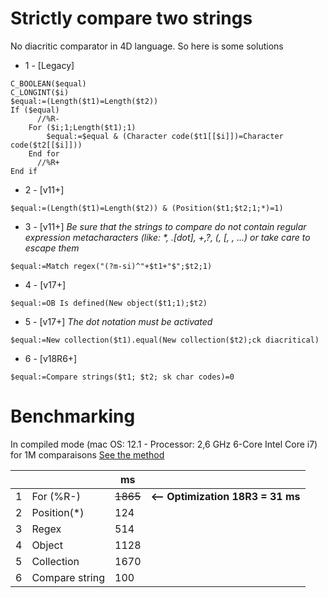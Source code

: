 # Strictly compare two strings

No diacritic comparator in 4D language. So here is some solutions

* 1 - [Legacy]

```4d
C_BOOLEAN($equal)
C_LONGINT($i)
$equal:=(Length($t1)=Length($t2))
If ($equal)
	  //%R-
	For ($i;1;Length($t1);1)
		$equal:=$equal & (Character code($t1[[$i]])=Character code($t2[[$i]]))
	End for 
	  //%R+
End if 
```
* 2 - [v11+]

```4d
$equal:=(Length($t1)=Length($t2)) & (Position($t1;$t2;1;*)=1)
```

* 3 - [v11+] *Be sure that the strings to compare do not contain regular expression metacharacters (like: \*, .[dot], +,?, (, [, \, ...) or take care to escape them*

```4d
$equal:=Match regex("(?m-si)^"+$t1+"$";$t2;1)
```
* 4 - [v17+]

```4d
$equal:=OB Is defined(New object($t1;1);$t2)
```
* 5 - [v17+] *The dot notation must be activated*

```4d
$equal:=New collection($t1).equal(New collection($t2);ck diacritical)
```

* 6 - [v18R6+]

```4d
$equal:=Compare strings($t1; $t2; sk char codes)=0
```

# Benchmarking

In compiled mode (mac OS: 12.1 - Processor: 2,6 GHz 6-Core Intel Core i7) for 1M comparaisons <a href="https://github.com/vdelachaux/tip-and-tricks/blob/master/Methods/Comparison.4dm">See the method</a>

|   |             |  ms |   |
|---|-------------|-----|---|
| 1 |For (%R-)    |~~1865~~|**<-- Optimization 18R3 = 31 ms**|
| 2 |Position(\*) |124  ||
| 3 |Regex        |514  ||
| 4 |Object       |1128  ||
| 5 |Collection   |1670 ||
| 6 |Compare string |100||

